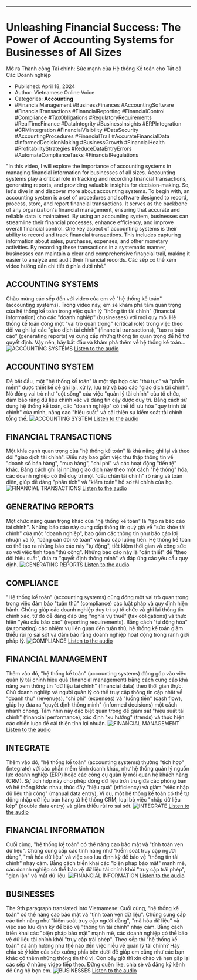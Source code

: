 
---

# Unleashing Financial Success: The Power of Accounting Systems for Businesses of All Sizes
Mở ra Thành công Tài chính: Sức mạnh của Hệ thống Kế toán cho Tất cả Các Doanh nghiệp

- Published: April 18, 2024
- Author: Vietnamese Online Voice
- Categories: **Accounting**
- #FinancialManagement #BusinessFinances #AccountingSoftware #FinancialTransactions #FinancialReporting #FinancialControl #Compliance #TaxObligations #RegulatoryRequirements #RealTimeFinance #DataIntegrity #BusinessInsights #ERPIntegration #CRMIntegration #FinancialVisibility #DataSecurity #AccountingProcedures #FinancialTrail #AccurateFinancialData #InformedDecisionMaking #BusinessGrowth #FinancialHealth #ProfitabilityStrategies #ReduceDataEntryErrors #AutomateComplianceTasks #FinancialRegulations

"In this video, I will explore the importance of accounting systems in managing financial information for businesses of all sizes. Accounting systems play a critical role in tracking and recording financial transactions, generating reports, and providing valuable insights for decision-making. So, let's dive in and discover more about accounting systems. To begin with, an accounting system is a set of procedures and software designed to record, process, store, and report financial transactions. It serves as the backbone of any organization's financial management, ensuring that accurate and reliable data is maintained. By using an accounting system, businesses can streamline their financial processes, enhance efficiency, and improve overall financial control. One key aspect of accounting systems is their ability to record and track financial transactions. This includes capturing information about sales, purchases, expenses, and other monetary activities. By recording these transactions in a systematic manner, businesses can maintain a clear and comprehensive financial trail, making it easier to analyze and audit their financial records. Các sếp có thể xem video hướng dẫn chi tiết ở phía dưới nhé."


## ACCOUNTING SYSTEMS

Chào mừng các sếp đến với video của em về "hệ thống kế toán" (accounting systems). Trong video này, em sẽ khám phá tầm quan trọng của hệ thống kế toán trong việc quản lý "thông tin tài chính" (financial information) cho các "doanh nghiệp" (businesses) với mọi quy mô. Hệ thống kế toán đóng một "vai trò quan trọng" (critical role) trong việc theo dõi và ghi lại các "giao dịch tài chính" (financial transactions), "tạo ra báo cáo" (generating reports) và cung cấp những thông tin quan trọng để hỗ trợ quyết định. Vậy nên, hãy bắt đầu và khám phá thêm về hệ thống kế toán...
![ACCOUNTING SYSTEMS](https://http-archiver-apis-production-80.schnworks.com/storage/images/transitions/2024-04-18/transition-10946293581-Montserrat-ExtraBold-283593.jpg)
[Listen to the audio](https://http-archiver-apis-production-80.schnworks.com/storage/audio/file-29317712886.mp3)



## ACCOUNTING SYSTEM

Để bắt đầu, một "hệ thống kế toán" là một tập hợp các "thủ tục" và "phần mềm" được thiết kế để ghi lại, xử lý, lưu trữ và báo cáo "giao dịch tài chính". Nó đóng vai trò như "cột sống" của việc "quản lý tài chính" của tổ chức, đảm bảo rằng dữ liệu chính xác và đáng tin cậy được duy trì. Bằng cách sử dụng hệ thống kế toán, các "doanh nghiệp" có thể tối ưu hóa "quy trình tài chính" của mình, nâng cao "hiệu suất" và cải thiện sự kiểm soát tài chính tổng thể.
![ACCOUNTING SYSTEM](https://http-archiver-apis-production-80.schnworks.com/storage/images/transitions/2024-04-18/transition-64989395477-Montserrat-Regular-9C27B0.jpg)
[Listen to the audio](https://http-archiver-apis-production-80.schnworks.com/storage/audio/file-38385974320.mp3)



## FINANCIAL TRANSACTIONS

Một khía cạnh quan trọng của "hệ thống kế toán" là khả năng ghi lại và theo dõi "giao dịch tài chính". Điều này bao gồm việc thu thập thông tin về "doanh số bán hàng", "mua hàng", "chi phí" và các hoạt động "tiền tệ" khác. Bằng cách ghi lại những giao dịch này theo một cách "hệ thống" hóa, các doanh nghiệp có thể duy trì một "dấu chân tài chính" rõ ràng và toàn diện, giúp dễ dàng "phân tích" và "kiểm toán" hồ sơ tài chính của họ.
![FINANCIAL TRANSACTIONS](https://http-archiver-apis-production-80.schnworks.com/storage/images/transitions/2024-04-18/transition-2481893128-Montserrat-Regular-673AB7.jpg)
[Listen to the audio](https://http-archiver-apis-production-80.schnworks.com/storage/audio/file-8504023318.mp3)



## GENERATING REPORTS

Một chức năng quan trọng khác của "hệ thống kế toán" là "tạo ra báo cáo tài chính". Những báo cáo này cung cấp thông tin quý giá về "sức khỏe tài chính" của một "doanh nghiệp", bao gồm các thông tin như báo cáo lợi nhuận và lỗ, "bảng cân đối kế toán" và báo cáo luồng tiền. Hệ thống kế toán có thể tạo ra những báo cáo này "tự động", tiết kiệm thời gian và công sức so với việc tính toán "thủ công". Những báo cáo này là "cần thiết" để "theo dõi hiệu suất", đưa ra "quyết định thông minh" và đáp ứng các yêu cầu quy định.
![GENERATING REPORTS](https://http-archiver-apis-production-80.schnworks.com/storage/images/transitions/2024-04-18/transition--27225677166-Montserrat-Regular-880E4F.jpg)
[Listen to the audio](https://http-archiver-apis-production-80.schnworks.com/storage/audio/file-39345044073.mp3)



## COMPLIANCE

"Hệ thống kế toán" (accounting systems) cũng đóng một vai trò quan trọng trong việc đảm bảo "tuân thủ" (compliance) các luật pháp và quy định hiện hành. Chúng giúp các doanh nghiệp duy trì sự tổ chức và ghi lại thông tin chính xác, từ đó dễ dàng đáp ứng "nghĩa vụ thuế" (tax obligations) và thực hiện "yêu cầu báo cáo" (reporting requirements). Bằng cách "tự động hóa" (automating) các nhiệm vụ liên quan đến tuân thủ, hệ thống kế toán giảm thiểu rủi ro sai sót và đảm bảo rằng doanh nghiệp hoạt động trong ranh giới pháp lý.
![COMPLIANCE](https://http-archiver-apis-production-80.schnworks.com/storage/images/transitions/2024-04-18/transition--17631621115-Montserrat-Thin-673AB7.jpg)
[Listen to the audio](https://http-archiver-apis-production-80.schnworks.com/storage/audio/file-4746705287.mp3)



## FINANCIAL MANAGEMENT

Thêm vào đó, "hệ thống kế toán" (accounting systems) đóng góp vào việc quản lý tài chính hiệu quả (financial management) bằng cách cung cấp khả năng xem thông tin "dữ liệu tài chính" (financial data) theo thời gian thực. Chủ doanh nghiệp và người quản lý có thể truy cập thông tin cập nhật về "doanh thu" (revenues), "chi phí" (expenses) và "luồng tiền" (cash flow), giúp họ đưa ra "quyết định thông minh" (informed decisions) một cách nhanh chóng. Tầm nhìn này đặc biệt quan trọng để giám sát "hiệu suất tài chính" (financial performance), xác định "xu hướng" (trends) và thực hiện các chiến lược để cải thiện tính lợi nhuận.
![FINANCIAL MANAGEMENT](https://http-archiver-apis-production-80.schnworks.com/storage/images/transitions/2024-04-18/transition-6614108699-Montserrat-Thin-673AB7.jpg)
[Listen to the audio](https://http-archiver-apis-production-80.schnworks.com/storage/audio/file-16709611761.mp3)



## INTEGRATE

Thêm vào đó, "hệ thống kế toán" (accounting systems) thường "tích hợp" (integrate) với các phần mềm kinh doanh khác, như hệ thống quản lý nguồn lực doanh nghiệp (ERP) hoặc các công cụ quản lý mối quan hệ khách hàng (CRM). Sự tích hợp này cho phép dòng dữ liệu trơn tru giữa các phòng ban và hệ thống khác nhau, thúc đẩy "hiệu quả" (efficiency) và giảm "việc nhập dữ liệu thủ công" (manual data entry). Ví dụ, một hệ thống kế toán có thể tự động nhập dữ liệu bán hàng từ hệ thống CRM, loại bỏ việc "nhập dữ liệu kép" (double data entry) và giảm thiểu rủi ro sai sót.
![INTEGRATE](https://http-archiver-apis-production-80.schnworks.com/storage/images/transitions/2024-04-18/transition--9153368856-Montserrat-Regular-1A237E.jpg)
[Listen to the audio](https://http-archiver-apis-production-80.schnworks.com/storage/audio/file-10903350063.mp3)



## FINANCIAL INFORMATION

Cuối cùng, "hệ thống kế toán" có thể nâng cao bảo mật và "tính toàn vẹn dữ liệu". Chúng cung cấp các tính năng như "kiểm soát truy cập người dùng", "mã hóa dữ liệu" và việc sao lưu định kỳ để bảo vệ "thông tin tài chính" nhạy cảm. Bằng cách triển khai các "biện pháp bảo mật" mạnh mẽ, các doanh nghiệp có thể bảo vệ dữ liệu tài chính khỏi "truy cập trái phép", "gian lận" và mất dữ liệu.
![FINANCIAL INFORMATION](https://http-archiver-apis-production-80.schnworks.com/storage/images/transitions/2024-04-18/transition-26489341977-Montserrat-Thin-880E4F.jpg)
[Listen to the audio](https://http-archiver-apis-production-80.schnworks.com/storage/audio/file-5223606485.mp3)



## BUSINESSES

The 9th paragraph translated into Vietnamese:
Cuối cùng, "hệ thống kế toán" có thể nâng cao bảo mật và "tính toàn vẹn dữ liệu". Chúng cung cấp các tính năng như "kiểm soát truy cập người dùng", "mã hóa dữ liệu" và việc sao lưu định kỳ để bảo vệ "thông tin tài chính" nhạy cảm. Bằng cách triển khai các "biện pháp bảo mật" mạnh mẽ, các doanh nghiệp có thể bảo vệ dữ liệu tài chính khỏi "truy cập trái phép". Theo sếp thì "hệ thống kế toán" đã ảnh hưởng như thế nào đến việc hiểu về quản lý tài chính? Hãy chia sẻ ý kiến của sếp xuống phía bên dưới để giúp em cũng như các bạn khác có thêm những thông tin thú vị. Còn bây giờ thì xin chào và hẹn gặp lại các sếp ở những video tiếp theo. Đừng quên like, chia sẻ và đăng ký kênh để ủng hộ bọn em.
![BUSINESSES](https://http-archiver-apis-production-80.schnworks.com/storage/images/transitions/2024-04-18/transition-61802024258-Montserrat-ExtraBold-303F9F.jpg)
[Listen to the audio](https://http-archiver-apis-production-80.schnworks.com/storage/audio/file-31828287444.mp3)

